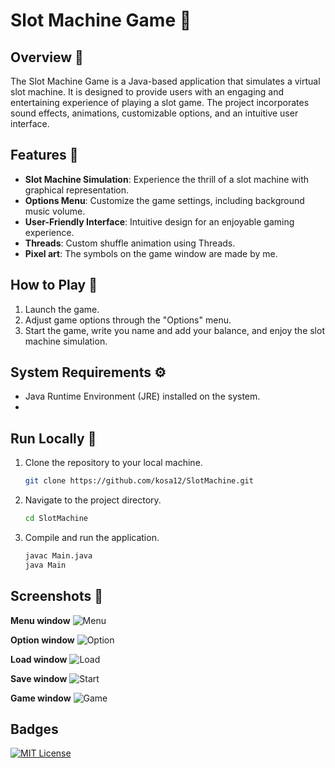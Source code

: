 # Slot Machine Game 🎰

## Overview 📖

The Slot Machine Game is a Java-based application that simulates a virtual slot machine. It is designed to provide users with an engaging and entertaining experience of playing a slot game. The project incorporates sound effects, animations, customizable options, and an intuitive user interface.

## Features 📜

- **Slot Machine Simulation**: Experience the thrill of a slot machine with graphical representation.
- **Options Menu**: Customize the game settings, including background music volume.
- **User-Friendly Interface**: Intuitive design for an enjoyable gaming experience.
- **Threads**:
Custom shuffle animation using Threads.
- **Pixel art**:
The symbols on the game window are made by me. 

## How to Play 🧮

1. Launch the game.
2. Adjust game options through the "Options" menu.
3. Start the game, write you name and add your balance, and enjoy the slot machine simulation.

## System Requirements ⚙️

- Java Runtime Environment (JRE) installed on the system.
- 
## Run Locally 🥁
1. Clone the repository to your local machine.
   ```bash
   git clone https://github.com/kosa12/SlotMachine.git

2. Navigate to the project directory.
    ```bash
    cd SlotMachine

3. Compile and run the application.
    ```bash
    javac Main.java
    java Main
   
## Screenshots 📸
**Menu window**
![Menu](scrennshots/Menu.png)

**Option window**
![Option](scrennshots/Option.png)

**Load window**
![Load](scrennshots/Load.png)

**Save window**
![Start](scrennshots/Save.png)

**Game window**
![Game](scrennshots/Game.png)
   
## Badges
[![MIT License](https://img.shields.io/badge/License-MIT-green.svg)](https://choosealicense.com/licenses/mit/)



